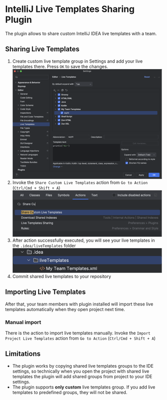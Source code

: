 # IntelliJ Live Templates Sharing Plugin
The plugin allows to share custom IntelliJ IDEA live templates with a team.

## Sharing Live Templates
1. Create custom live template group in Settings and add your live templates there. Press `OK` to save the changes.  
![custom live template](images/customTemplate.png)
2. Invoke the `Share Custom Live Templates` action from `Go to Action` (`Ctrl/Cmd + Shift + A`)
![share custom live template](images/shareCustomLiveTemplate.png)
3. After action successfully executed, you will see your live templates in the `.idea/liveTemplates` folder
![shared.png](images/shared.png)
4. Commit shared live templates to your repository

## Importing Live Templates
After that, your team members with plugin installed will import these live templates automatically when they open project next time.

### Manual import
There is the action to import live templates manually.
Invoke the `Import Project Live Templates` action from `Go to Action` (`Ctrl/Cmd + Shift + A`)

## Limitations
- The plugin works by copying shared live templates groups to the IDE settings, so technically when you open the project with shared live templates the plugin will add shared groups from project to your IDE settings.
- The plugin supports **only custom** live templates group. If you add live templates to predefined groups, they will not be shared.
